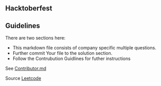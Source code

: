## Hacktoberfest


## Guidelines

There are two sections here: 
* This markdown file consists of company specific multiple questions.
* Further commit Your file to the solution section.
* Follow the Contrubution Guidlines for futher instructions

See [Contributor.md](Contributor.md)


Source 
	[Leetcode](https://leetcode.com)
